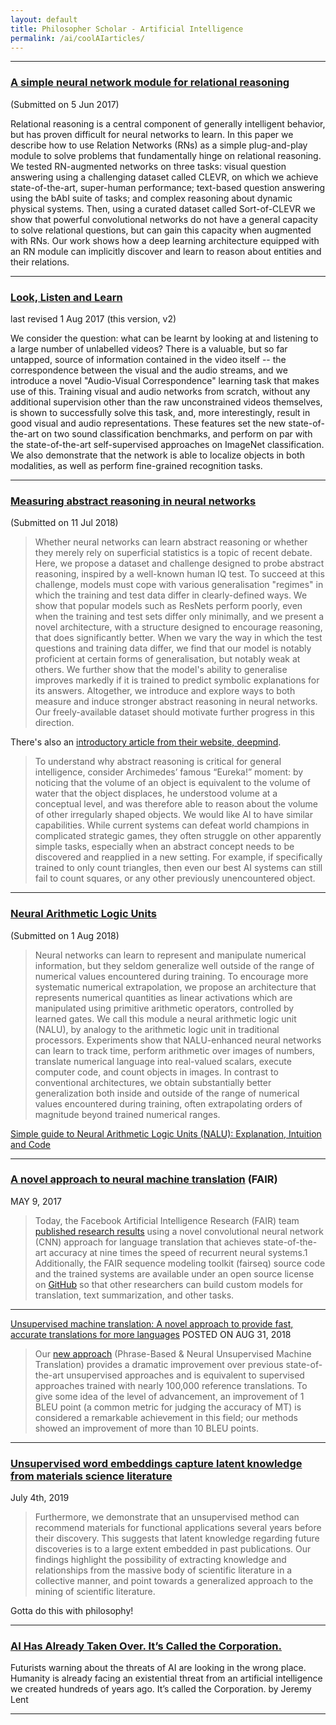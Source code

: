 ```yaml
---
layout: default
title: Philosopher Scholar - Artificial Intelligence
permalink: /ai/coolAIarticles/
---
```


---
### [A simple neural network module for relational reasoning](https://arxiv.org/abs/1706.01427)
(Submitted on 5 Jun 2017)

Relational reasoning is a central component of generally intelligent behavior, but has proven difficult for neural networks to learn. In this paper we describe how to use Relation Networks (RNs) as a simple plug-and-play module to solve problems that fundamentally hinge on relational reasoning. We tested RN-augmented networks on three tasks: visual question answering using a challenging dataset called CLEVR, on which we achieve state-of-the-art, super-human performance; text-based question answering using the bAbI suite of tasks; and complex reasoning about dynamic physical systems. Then, using a curated dataset called Sort-of-CLEVR we show that powerful convolutional networks do not have a general capacity to solve relational questions, but can gain this capacity when augmented with RNs. Our work shows how a deep learning architecture equipped with an RN module can implicitly discover and learn to reason about entities and their relations.

---

### [Look, Listen and Learn](https://arxiv.org/abs/1705.08168)
last revised 1 Aug 2017 (this version, v2)

We consider the question: what can be learnt by looking at and listening to a large number of unlabelled videos? There is a valuable, but so far untapped, source of information contained in the video itself -- the correspondence between the visual and the audio streams, and we introduce a novel "Audio-Visual Correspondence" learning task that makes use of this. Training visual and audio networks from scratch, without any additional supervision other than the raw unconstrained videos themselves, is shown to successfully solve this task, and, more interestingly, result in good visual and audio representations. These features set the new state-of-the-art on two sound classification benchmarks, and perform on par with the state-of-the-art self-supervised approaches on ImageNet classification. We also demonstrate that the network is able to localize objects in both modalities, as well as perform fine-grained recognition tasks.

---

### [Measuring abstract reasoning in neural networks](https://arxiv.org/abs/1807.04225)
(Submitted on 11 Jul 2018)

> Whether neural networks can learn abstract reasoning or whether they merely rely on superficial statistics is a topic of recent debate. Here, we propose a dataset and challenge designed to probe abstract reasoning, inspired by a well-known human IQ test. To succeed at this challenge, models must cope with various generalisation "regimes" in which the training and test data differ in clearly-defined ways. We show that popular models such as ResNets perform poorly, even when the training and test sets differ only minimally, and we present a novel architecture, with a structure designed to encourage reasoning, that does significantly better. When we vary the way in which the test questions and training data differ, we find that our model is notably proficient at certain forms of generalisation, but notably weak at others. We further show that the model's ability to generalise improves markedly if it is trained to predict symbolic explanations for its answers. Altogether, we introduce and explore ways to both measure and induce stronger abstract reasoning in neural networks. Our freely-available dataset should motivate further progress in this direction.

There's also an [introductory article from their website, deepmind](https://deepmind.com/blog/measuring-abstract-reasoning/).

> To understand why abstract reasoning is critical for general intelligence, consider Archimedes’ famous “Eureka!” moment: by noticing that the volume of an object is equivalent to the volume of water that the object displaces, he understood volume at a conceptual level, and was therefore able to reason about the volume of other irregularly shaped objects.
We would like AI to have similar capabilities. While current systems can defeat world champions in complicated strategic games, they often struggle on other apparently simple tasks, especially when an abstract concept needs to be discovered and reapplied in a new setting. For example, if specifically trained to only count triangles, then even our best AI systems can still fail to count squares, or any other previously unencountered object.

---

### [Neural Arithmetic Logic Units](https://arxiv.org/abs/1808.00508)
(Submitted on 1 Aug 2018)

> Neural networks can learn to represent and manipulate numerical information, but they seldom generalize well outside of the range of numerical values encountered during training. To encourage more systematic numerical extrapolation, we propose an architecture that represents numerical quantities as linear activations which are manipulated using primitive arithmetic operators, controlled by learned gates. We call this module a neural arithmetic logic unit (NALU), by analogy to the arithmetic logic unit in traditional processors. Experiments show that NALU-enhanced neural networks can learn to track time, perform arithmetic over images of numbers, translate numerical language into real-valued scalars, execute computer code, and count objects in images. In contrast to conventional architectures, we obtain substantially better generalization both inside and outside of the range of numerical values encountered during training, often extrapolating orders of magnitude beyond trained numerical ranges.

[Simple guide to Neural Arithmetic Logic Units (NALU): Explanation, Intuition and Code](https://medium.com/mlreview/simple-guide-to-neural-arithmetic-logic-units-nalu-explanation-intuition-and-code-64bc22605712)

---

### [A novel approach to neural machine translation](https://code.fb.com/ml-applications/a-novel-approach-to-neural-machine-translation/) (FAIR)
MAY 9, 2017

> Today, the Facebook Artificial Intelligence Research (FAIR) team [published research results](https://arxiv.org/abs/1705.03122) using a novel convolutional neural network (CNN) approach for language translation that achieves state-of-the-art accuracy at nine times the speed of recurrent neural systems.1 Additionally, the FAIR sequence modeling toolkit (fairseq) source code and the trained systems are available under an open source license on [GitHub](https://github.com/facebookresearch/fairseq) so that other researchers can build custom models for translation, text summarization, and other tasks.

---

[Unsupervised machine translation: A novel approach to provide fast, accurate translations for more languages](https://code.fb.com/ai-research/unsupervised-machine-translation-a-novel-approach-to-provide-fast-accurate-translations-for-more-languages/)
POSTED ON AUG 31, 2018

> Our [new approach](https://arxiv.org/abs/1804.07755) (Phrase-Based & Neural Unsupervised Machine Translation) provides a dramatic improvement over previous state-of-the-art unsupervised approaches and is equivalent to supervised approaches trained with nearly 100,000 reference translations. To give some idea of the level of advancement, an improvement of 1 BLEU point (a common metric for judging the accuracy of MT) is considered a remarkable achievement in this field; our methods showed an improvement of more than 10 BLEU points.

---

### [Unsupervised word embeddings capture latent knowledge from materials science literature](https://www.nature.com/articles/s41586-019-1335-8.epdf?referrer_access_token=E_gxidZzqpBnSXCFVd0VHNRgN0jAjWel9jnR3ZoTv0P9QxlcO86f_GXZRxwYijrqa11Mx55SgniZXv55YKOR_sn816NK2x0O46Vim16XrS-SjyP9GMXeDQinUN75ES6enlxK__J5UabR6JdgR19bZSVLL5ZsK8146qMcipEbItW65C8aSk29Q_BfrKz4Gb5-kjz3m7dIaoRxs3e1I6qW4x23kzzVbKCK6isCLQOmMBOsANyYUBJYzqcqggABZCtnjrOFA-c0x8VdHOyno8vByCKqhWEdnq4Xbiztsh3zveQOvqeMUxnWHSjhVHUHsIXdb4mIC62ZNTY3aesjgkjKEWrx9KNNArDa2rgCEiL6mNwFPdqZPj0YTrhkOVfsYtm1hYSLIQQ7hgnoLl4WAgMpakaRVGz6RFCmp6MN6zooUKgpznSFcQELGbYUtyXAOPko&tracking_referrer=www.vice.com)
July 4th, 2019

> Furthermore, we demonstrate that an unsupervised method can recommend materials for functional applications several years before their discovery. This suggests that latent knowledge regarding future discoveries is to a large extent embedded in past publications. Our findings highlight the possibility of extracting knowledge and relationships from the massive body of scientific literature in a collective manner, and point towards a generalized approach to the mining of scientific literature.

Gotta do this with philosophy!

---

### [AI Has Already Taken Over. It’s Called the Corporation.](/ai/AIasCorporations/)
Futurists warning about the threats of AI are looking in the wrong place. Humanity is already facing an existential threat from an artificial intelligence we created hundreds of years ago. It’s called the Corporation.
by Jeremy Lent

---
